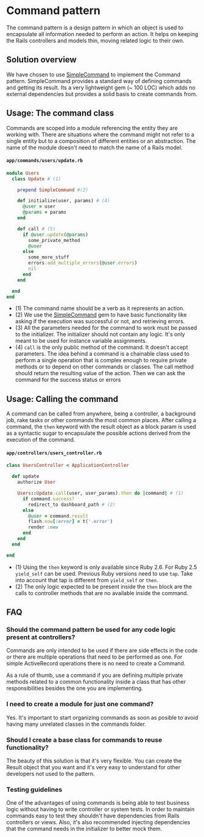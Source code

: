 # Command pattern

The command pattern is a design pattern in which an object is used to encapsulate all information needed to perform an action.
It helps on keeping the Rails controllers and models thin, moving related logic to their own.

## Solution overview

We have chosen to use [SimpleCommand](https://github.com/nebulab/simple_command) to implement the Command pattern. SimpleCommand provides a standard way of defining commands and getting its result. Its a very lightweight gem (~ 100 LOC) which adds no external dependencies but provides a solid basis to create commands from.

## Usage: The command class

Commands are scoped into a module referencing the entity they are working with. There are situations where the command might
not refer to a single entity but to a composition of different entities or an abstraction.
The name of the module doesn't need to match the name of a Rails model.

#### `app/commands/users/update.rb`

```ruby
module Users
  class Update # (1)

    prepend SimpleCommand #(2)

    def initialize(user, params) # (4)
      @user = user
      @params = params
    end

    def call # (5)
      if @user.update(@params)
        some_private_method
        @user
      else
        some_more_stuff
        errors.add_multiple_errors(@user.errors)
        nil
      end
    end

  end
end


```

- (1) The command name should be a verb as it represents an action.
- (2) We use the [SimpleCommand](https://github.com/nebulab/simple_command) gem to have basic functionality like asking if the execution was successful or not, and retrieving errors.
- (3) All the parameters needed for the command to work must be passed to the initializer. The initializer should not contain any logic. It's only meant to be used for instance variable assignments.
- (4) `call` is the only public method of the command. It doesn't accept parameters. The idea behind a command is a chainable class used to perform a single operation that is complex enough to require private methods or to depend on other commands or classes. The call method should return the resulting value of the action. Then we can ask the command for the success status or errors

## Usage: Calling the command

A command can be called from anywhere, being a controller, a background job, rake tasks or other commands the most common places.
After calling a command, the `then` keyword with the result object as a block param is used as a syntactic sugar to
encapsulate the possible actions derived from the execution of the command.

#### `app/controllers/users_controller.rb`

```ruby
class UsersController < ApplicationController

  def update
    authorize User

    Users::Update.call(user, user_params).then do |command| # (1)
      if command.success?
        redirect_to dashboard_path # (2)
      else
        @user = command.result
        flash.now[:error] = t('.error')
        render :new
      end
    end
  end

end

```

- (1) Using the `then` keyword is only available since Ruby 2.6. For Ruby 2.5 `yield_self` can be used. Previous Ruby versions need to use `tap`. Take into account that tap is different from `yield_self` or `then`.
- (2) The only logic expected to be present inside the `then` block are the calls to controller methods that are no available inside the command.

## FAQ

### Should the command pattern be used for any code logic present at controllers?

Commands are only intended to be used if there are side effects in the code or there are multiple operations that need to be performed as one.
For simple ActiveRecord operations there is no need to create a Command.

As a rule of thumb, use a command if you are defining multiple private methods related to a common functionality inside a class that has other responsibilities besides the one you are implementing.

### I need to create a module for just one command?

Yes. It's important to start organizing commands as soon as posible to avoid having many unrelated classes in the commands folder.

### Should I create a base class for commands to reuse functionality?

The beauty of this solution is that it's very flexible. You can create the Result object that you want and it's very easy to understand
for other developers not used to the pattern.

### Testing guidelines

One of the advantages of using commands is being able to test business logic without having to write controller or system tests.
In order to maintain commands easy to test they shouldn't have dependencies from Rails controllers or views. Also, it's also recommended injecting dependencies that the command needs in the initializer to better mock them.
